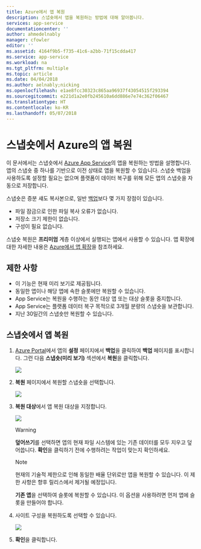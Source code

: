 ```yaml
---
title: Azure에서 앱 복원
description: 스냅숏에서 앱을 복원하는 방법에 대해 알아봅니다.
services: app-service
documentationcenter: ''
author: ahmedelnably
manager: cfowler
editor: ''
ms.assetid: 4164f9b5-f735-41c6-a2bb-71f15cdda417
ms.service: app-service
ms.workload: na
ms.tgt_pltfrm: multiple
ms.topic: article
ms.date: 04/04/2018
ms.author: aelnably;nicking
ms.openlocfilehash: e1ae8fcc30323c865aa96937f43054515f293394
ms.sourcegitcommit: e221d1a2e0fb245610a6dd886e7e74c362f06467
ms.translationtype: HT
ms.contentlocale: ko-KR
ms.lasthandoff: 05/07/2018
---
```

# <a name="restore-an-app-in-azure-from-a-snapshot"></a>스냅숏에서 Azure의 앱 복원
이 문서에서는 스냅숏에서 [Azure App Service](../app-service/app-service-web-overview.md)의 앱을 복원하는 방법을 설명합니다. 앱의 스냅숏 중 하나를 기반으로 이전 상태로 앱을 복원할 수 있습니다. 스냅숏 백업을 사용하도록 설정할 필요는 없으며 플랫폼이 데이터 복구를 위해 모든 앱의 스냅숏을 자동으로 저장합니다.

스냅숏은 증분 섀도 복사본으로, 일반 [백업](web-sites-backup.md)보다 몇 가지 장점이 있습니다.
- 파일 잠금으로 인한 파일 복사 오류가 없습니다.
- 저장소 크기 제한이 없습니다.
- 구성이 필요 없습니다.

스냅숏 복원은 **프리미엄** 계층 이상에서 실행되는 앱에서 사용할 수 있습니다. 앱 확장에 대한 자세한 내용은 [Azure에서 앱 확장](web-sites-scale.md)을 참조하세요.

## <a name="limitations"></a>제한 사항

- 이 기능은 현재 미리 보기로 제공됩니다.
- 동일한 앱이나 해당 앱에 속한 슬롯에만 복원할 수 있습니다.
- App Service는 복원을 수행하는 동안 대상 앱 또는 대상 슬롯을 중지합니다.
- App Service는 플랫폼 데이터 복구 목적으로 3개월 분량의 스냅숏을 보관합니다.
- 지난 30일간의 스냅숏만 복원할 수 있습니다.
 

## <a name="restore-an-app-from-a-snapshot"></a>스냅숏에서 앱 복원

1. [Azure Portal](https://portal.azure.com)에서 앱의 **설정** 페이지에서 **백업**을 클릭하여 **백업** 페이지를 표시합니다. 그런 다음 **스냅숏(미리 보기)** 섹션에서 **복원**을 클릭합니다.
   
    ![](./media/app-service-web-restore-snapshots/1.png)

2. **복원** 페이지에서 복원할 스냅숏을 선택합니다.
   
    ![](./media/app-service-web-restore-snapshots/2.png)
   
3. **복원 대상**에서 앱 복원 대상을 지정합니다.
   
    ![](./media/app-service-web-restore-snapshots/3.png)
   
   > [!WARNING]
   > **덮어쓰기**를 선택하면 앱의 현재 파일 시스템에 있는 기존 데이터를 모두 지우고 덮어씁니다. **확인**을 클릭하기 전에 수행하려는 작업이 맞는지 확인하세요.
   > 
   > 
      
   > [!Note]
   > 현재의 기술적 제한으로 인해 동일한 배율 단위로만 앱을 복원할 수 있습니다. 이 제한 사항은 향후 릴리스에서 제거될 예정입니다.
   > 
   > 
   
    **기존 앱**을 선택하여 슬롯에 복원할 수 있습니다. 이 옵션을 사용하려면 먼저 앱에 슬롯을 만들어야 합니다.

4. 사이트 구성을 복원하도록 선택할 수 있습니다.
   
    ![](./media/app-service-web-restore-snapshots/4.png)

5. **확인**을 클릭합니다.
